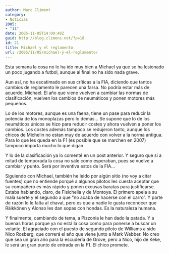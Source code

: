 ```yaml
---
author: Marc Climent
category:
- Noticias
2005:
- "11"
date: 2005-11-05T14:09:48Z
guid: http://blog.climens.net/?p=18
id: 21
title: Michael y el reglamento
url: /2005/11/05/michael-y-el-reglamento/
---
```


Esta semana la cosa no le ha ido muy bien a Michael ya que se ha lesionado un poco jugando a futbol, aunque al final no ha sido nada grave.
  
Aun así, no ha escatimado en sus críticas a la FIA, diciendo que tantos cambios de reglamento le parecen una farsa. No podría estar más de acuerdo, Michael. El año que viene vuelven a cambiar las normas de clasificación, vuelven los cambios de neumáticos y ponen motores más pequeños.
  
Lo de los motores, aunque es una faena, tiene un pase para reducir la potencia de los monoplazas pero lo demás&#8230; Se supone que lo de los neumáticos únicos se hizo para reducir costes y ahora vuelven a poner los cambios. Los costes además tampoco se redujeron tanto, aunque los chicos de Michelin no estan muy de acuerdo con volver a la norma antigua. Para lo que les queda en la F1 (es posible que se marchen en 2007) tampoco importa mucho lo que digan.
  
Y lo de la clasificación ya lo comenté en un post anterior. Y seguro que si a mitad de temporada la cosa no sale como esperaban, pues se vuelve a cambiar y punto. Será por inventiva estos de la FIA&#8230;

Siguiendo con Michael, también he leido por algún sitio (no voy a citar fuentes) que no entiende porqué a algunos pilotos les cuesta aceptar que su compañero es más rápido y ponen excusas baratas para justificarse. Estaba hablando, claro, de Fisichella y de Montoya. El primero apela a su mala suerte y el segundo a que &#8220;no acaba de hacerse con el carro&#8221;. Y parte de razón lo le falta al chaval, pero es que a nadie le gusta reconocer que Räikkönen y Alonso les dan sopas con hondas. Es la naturaleza humana.

Y finalmente, cambiando de tema, a Pizzonia le han dado la patada. Y a buenas horas porque ya no está la cosa como para ponerse a buscar un volante. El agraciado con el puesto de segundo piloto de Williams a sido Nico Rosberg, que correrá el año que viene junto a Mark Webber. No creo que sea un gran año para la escudería de Grove, pero a Nico, hijo de Keke, le será un gran punto de entrada en la F1. El chico promete.
